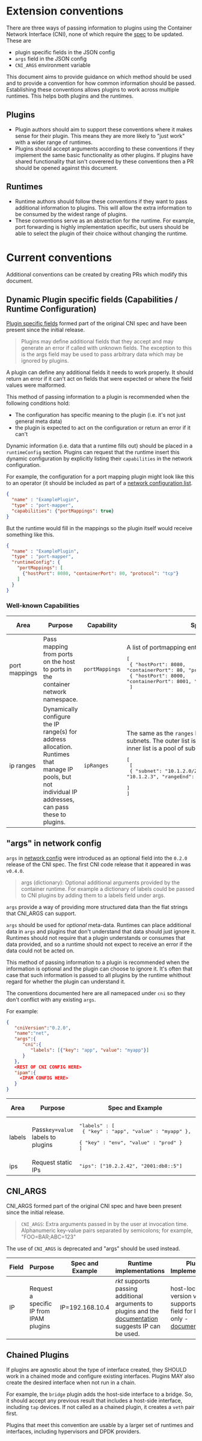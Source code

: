 # Extension conventions                                                        
                                                                                 
There are three ways of passing information to plugins using the Container Network Interface (CNI), none of which require the [spec](SPEC.md) to be updated. These are 
- plugin specific fields in the JSON config
- `args` field in the JSON config
- `CNI_ARGS` environment variable 

This document aims to provide guidance on which method should be used and to provide a convention for how common information should be passed.
Establishing these conventions allows plugins to work across multiple runtimes. This helps both plugins and the runtimes.

## Plugins
* Plugin authors should aim to support these conventions where it makes sense for their plugin. This means they are more likely to "just work" with a wider range of runtimes.
* Plugins should accept arguments according to these conventions if they implement the same basic functionality as other plugins. If plugins have shared functionality that isn't coverered by these conventions then a PR should be opened against this document.

## Runtimes
* Runtime authors should follow these conventions if they want to pass additional information to plugins. This will allow the extra information to be consumed by the widest range of plugins.
* These conventions serve as an abstraction for the runtime. For example, port forwarding is highly implementation specific, but users should be able to select the plugin of their choice without changing the runtime.

# Current conventions
Additional conventions can be created by creating PRs which modify this document.

## Dynamic Plugin specific fields (Capabilities / Runtime Configuration)
[Plugin specific fields](https://github.com/containernetworking/cni/blob/master/SPEC.md#network-configuration) formed part of the original CNI spec and have been present since the initial release.
> Plugins may define additional fields that they accept and may generate an error if called with unknown fields. The exception to this is the args field may be used to pass arbitrary data which may be ignored by plugins.

A plugin can define any additional fields it needs to work properly. It should return an error if it can't act on fields that were expected or where the field values were malformed.

This method of passing information to a plugin is recommended when the following conditions hold:
* The configuration has specific meaning to the plugin (i.e. it's not just general meta data)
* the plugin is expected to act on the configuration or return an error if it can't

Dynamic information (i.e. data that a runtime fills out) should be placed in a `runtimeConfig` section. Plugins can request
that the runtime insert this dynamic configuration by explicitly listing their `capabilities` in the network configuration.

For example, the configuration for a port mapping plugin might look like this to an operator (it should be included as part of a [network configuration list](https://github.com/containernetworking/cni/blob/master/SPEC.md#network-configuration-lists).
```json
{
  "name" : "ExamplePlugin",
  "type" : "port-mapper",
  "capabilities": {"portMappings": true}
}
```

But the runtime would fill in the mappings so the plugin itself would receive something like this.
```json
{
  "name" : "ExamplePlugin",
  "type" : "port-mapper",
  "runtimeConfig": {
    "portMappings": [
      {"hostPort": 8080, "containerPort": 80, "protocol": "tcp"}
    ]
  }
}
```

### Well-known Capabilities
| Area  | Purpose | Capability | Spec and Example | Runtime implementations | Plugin Implementations |
| ----- | ------- | -----------| ---------------- | ----------------------- | ---------------------  |
| port mappings | Pass mapping from ports on the host to ports in the container network namespace. | `portMappings` | A list of portmapping entries.<br/>  <pre>[<br/>  { "hostPort": 8080, "containerPort": 80, "protocol": "tcp" },<br />  { "hostPort": 8000, "containerPort": 8001, "protocol": "udp" }<br />  ]<br /></pre> | kubernetes | CNI `portmap` plugin |
| ip ranges | Dynamically configure the IP range(s) for address allocation. Runtimes that manage IP pools, but not individual IP addresses, can pass these to plugins. | `ipRanges` | The same as the `ranges` key for `host-local` - a list of lists of subnets. The outer list is the number of IPs to allocate, and the inner list is a pool of subnets for each allocation. <br/><pre>[<br/> [<br/>  { "subnet": "10.1.2.0/24", "rangeStart": "10.1.2.3", "rangeEnd": 10.1.2.99", "gateway": "10.1.2.254" } <br/>  ]<br/>]</pre> | none | cni `host-local` plugin |


## "args" in network config
`args` in [network config](https://github.com/containernetworking/cni/blob/master/SPEC.md#network-configuration) were introduced as an optional field into the `0.2.0` release of the CNI spec. The first CNI code release that it appeared in was `v0.4.0`. 
> args (dictionary): Optional additional arguments provided by the container runtime. For example a dictionary of labels could be passed to CNI plugins by adding them to a labels field under args.

`args` provide a way of providing more structured data than the flat strings that CNI_ARGS can support.

`args` should be used for _optional_ meta-data. Runtimes can place additional data in `args` and plugins that don't understand that data should just ignore it. Runtimes should not require that a plugin understands or consumes that data provided, and so a runtime should not expect to receive an error if the data could not be acted on.

This method of passing information to a plugin is recommended when the information is optional and the plugin can choose to ignore it. It's often that case that such information is passed to all plugins by the runtime whithout regard for whether the plugin can understand it. 

The conventions documented here are all namepaced under `cni` so they don't conflict with any existing `args`.

For example:
```json
{  
   "cniVersion":"0.2.0",
   "name":"net",
   "args":{  
      "cni":{  
         "labels": [{"key": "app", "value": "myapp"}]
      }
   },
   <REST OF CNI CONFIG HERE>
   "ipam":{  
     <IPAM CONFIG HERE>
   }
}
```

| Area  | Purpose| Spec and Example | Runtime implementations | Plugin Implementations |
| ----- | ------ | ------------     | ----------------------- | ---------------------- |
| labels | Pass`key=value` labels to plugins | <pre>"labels" : [<br />  { "key" : "app", "value" : "myapp" },<br />  { "key" : "env", "value" : "prod" }<br />] </pre> | none | none |
| ips   | Request static IPs | <pre>"ips": ["10.2.2.42", "2001:db8::5"]</pre> | none | host-local |

## CNI_ARGS
CNI_ARGS formed part of the original CNI spec and have been present since the initial release.
> `CNI_ARGS`: Extra arguments passed in by the user at invocation time. Alphanumeric key-value pairs separated by semicolons; for example, "FOO=BAR;ABC=123"

The use of `CNI_ARGS` is deprecated and "args" should be used instead.

| Field  | Purpose| Spec and Example | Runtime implementations | Plugin Implementations |
| ------ | ------ | ---------------- | ----------------------- | ---------------------- |
| IP     | Request a specific IP from IPAM plugins | IP=192.168.10.4 | *rkt* supports passing additional arguments to plugins and the [documentation](https://coreos.com/rkt/docs/latest/networking/overriding-defaults.html) suggests IP can be used. | host-local (since version v0.2.0) supports the field for IPv4 only - [documentation](https://github.com/containernetworking/cni/blob/master/Documentation/host-local.md#supported-arguments).|

## Chained Plugins
If plugins are agnostic about the type of interface created, they SHOULD work in a chained mode and configure existing interfaces. Plugins MAY also create the desired interface when not run in a chain.

For example, the `bridge` plugin adds the host-side interface to a bridge. So, it should accept any previous result that includes a host-side interface, including `tap` devices. If not called as a chained plugin, it creates a `veth` pair first.

Plugins that meet this convention are usable by a larger set of runtimes and interfaces, including hypervisors and DPDK providers.
